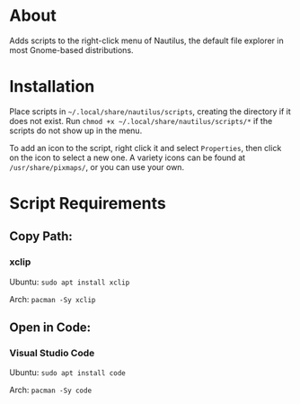 # About
Adds scripts to the right-click menu of Nautilus, the default file explorer in most Gnome-based distributions.

# Installation
Place scripts in `~/.local/share/nautilus/scripts`, creating the directory if it does not exist. Run `chmod +x ~/.local/share/nautilus/scripts/*` if the scripts do not show up in the menu.

To add an icon to the script, right click it and select `Properties`, then click on the icon to select a new one. A variety icons can be found at `/usr/share/pixmaps/`, or you can use your own.

# Script Requirements
## Copy Path: 
### xclip
Ubuntu: `sudo apt install xclip`

Arch: `pacman -Sy xclip`


## Open in Code: 
### Visual Studio Code
Ubuntu: `sudo apt install code`

Arch: `pacman -Sy code`